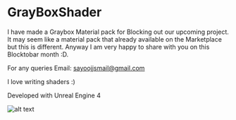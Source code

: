 # GrayBoxShader

I have made a Graybox Material pack for Blocking out our upcoming project. It may seem like a material pack that already available on the Marketplace but this is different. Anyway I am very happy to share with you on this Blocktobar month :D.

For any queries
Email: sayoojjsmail@gmail.com

I love writing shaders :) 

Developed with Unreal Engine 4

![alt text](https://github.com/sayoojjs/GrayBoxShader/GrayBox.jpg)

